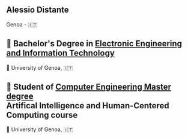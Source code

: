 ## Alessio Distante
Genoa - :it:

## :page_with_curl: Bachelor's Degree in [Electronic Engineering and Information Technology](https://corsi.unige.it/corsi/9273)
:round_pushpin: University of Genoa, :it:

## :page_with_curl: Student of [Computer Engineering Master degree](https://corsi.unige.it/corsi/11160/) <br> Artifical Intelligence and Human-Centered Computing course
:round_pushpin: University of Genoa, :it:


